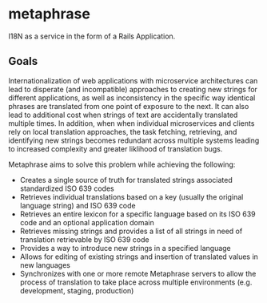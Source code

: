 # metaphrase
I18N as a service in the form of a Rails Application.

## Goals
Internationalization of web applications with microservice architectures can lead to disperate (and incompatible) approaches to creating new strings for different applications, as well as inconsistency in the specific way identical phrases are translated from one point of exposure to the next. It can also lead to additional cost when strings of text are accidentally translated multiple times. In addition, when when individual microservices and clients rely on local translation approaches, the task fetching, retrieving, and identifying new strings becomes redundant across multiple systems leading to increased complexity and greater liklihood of translation bugs.

Metaphrase aims to solve this problem while achieving the following:

* Creates a single source of truth for translated strings associated standardized ISO 639 codes
* Retrieves individual translations based on a key (usually the original language string) and ISO 639 code
* Retrieves an entire lexicon for a specific language based on its ISO 639 code and an optional application domain
* Retrieves missing strings and provides a list of all strings in need of translation retrievable by ISO 639 code
* Provides a way to introduce new strings in a specified language
* Allows for editing of existing strings and insertion of translated values in new languages
* Synchronizes with one or more remote Metaphrase servers to allow the process of translation to take place across multiple environments (e.g. development, staging, production)
